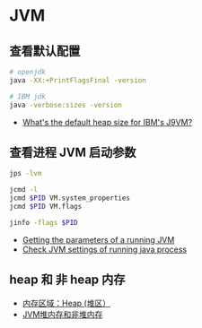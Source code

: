 # JVM

## 查看默认配置

```sh
# openjdk
java -XX:+PrintFlagsFinal -version

# IBM jdk
java -verbose:sizes -version
```

- [What's the default heap size for IBM's J9VM?](https://stackoverflow.com/questions/1572738/whats-the-default-heap-size-for-ibms-j9vm)

## 查看进程 JVM 启动参数

```sh
jps -lvm

jcmd -l
jcmd $PID VM.system_properties
jcmd $PID VM.flags

jinfo -flags $PID
```

- [Getting the parameters of a running JVM](https://stackoverflow.com/questions/5317152/getting-the-parameters-of-a-running-jvm)
- [Check JVM settings of running java process](https://makandracards.com/operations/531812-check-jvm-settings-running-java-process)

## heap 和 非 heap 内存

- [内存区域：Heap (堆区）](https://www.cnblogs.com/yanliang12138/p/14453698.html)
- [JVM堆内存和非堆内存](https://xstarcd.github.io/wiki/Java/JVM_Heap_Non-heap.html)



